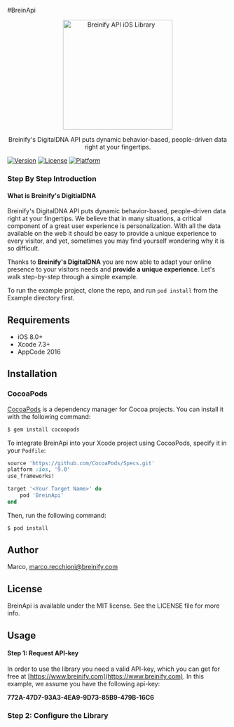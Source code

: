 #BreinApi

<p align="center">
  <img src="https://raw.githubusercontent.com/Breinify/brein-api-library-ios/documentation/img/logo.png" alt="Breinify API iOS Library" width="250">
</p>

<p align="center">
Breinify's DigitalDNA API puts dynamic behavior-based, people-driven data right at your fingertips.
</p>



[![Version](https://img.shields.io/cocoapods/v/BreinApi.svg?style=flat)](http://cocoapods.org/pods/BreinApi)
[![License](https://img.shields.io/cocoapods/l/BreinApi.svg?style=flat)](http://cocoapods.org/pods/BreinApi)
[![Platform](https://img.shields.io/cocoapods/p/BreinApi.svg?style=flat)](http://cocoapods.org/pods/BreinApi)


### Step By Step Introduction

#### What is Breinify's DigitialDNA

Breinify's DigitalDNA API puts dynamic behavior-based, people-driven data right at your fingertips. We believe that in many situations, a critical component of a great user experience is personalization. With all the data available on the web it should be easy to provide a unique experience to every visitor, and yet, sometimes you may find yourself wondering why it is so difficult.

Thanks to **Breinify's DigitalDNA** you are now able to adapt your online presence to your visitors needs and **provide a unique experience**. Let's walk step-by-step through a simple example.


To run the example project, clone the repo, and run `pod install` from the Example directory first.

## Requirements

- iOS 8.0+ 
- Xcode 7.3+
- AppCode 2016


## Installation

### CocoaPods

[CocoaPods](http://cocoapods.org) is a dependency manager for Cocoa projects. You can install it with the following command:

```bash
$ gem install cocoapods
```

To integrate BreinApi into your Xcode project using CocoaPods, specify it in your `Podfile`:

```ruby
source 'https://github.com/CocoaPods/Specs.git'
platform :ios, '9.0'
use_frameworks!

target '<Your Target Name>' do
    pod 'BreinApi'
end
```

Then, run the following command:

```bash
$ pod install
```

## Author

Marco, marco.recchioni@breinify.com

## License

BreinApi is available under the MIT license. See the LICENSE file for more info.


## Usage

#### Step 1: Request API-key

In order to use the library you need a valid API-key, which you can get for free at [https://www.breinify.com](https://www.breinify.com). In this example, we assume you have the following api-key:

**772A-47D7-93A3-4EA9-9D73-85B9-479B-16C6**


### Step 2: Configure the Library
